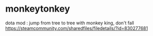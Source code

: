 # monkeytonkey
dota mod : jump from tree to tree with monkey king, don't fall
https://steamcommunity.com/sharedfiles/filedetails/?id=830277681
